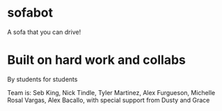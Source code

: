 # sofabot
A sofa that you can drive!


# Built on hard work and collabs
By students for students
 
Team is:
Seb King, Nick Tindle, Tyler Martinez, Alex Furgueson, Michelle Rosal Vargas, Alex Bacallo, with special support from Dusty and Grace
